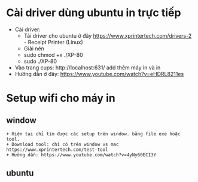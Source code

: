 # Cài driver dùng ubuntu in trực tiếp 
+ Cài driver:
    + Tải driver cho ubuntu ở đây https://www.xprintertech.com/drivers-2 - Receipt Printer (Linux)
    + Giải nén 
    + sudo chmod +x ./XP-80
    + sudo ./XP-80
+ Vào trang cups: http://localhost:631/ add thêm máy in và in 
+ Hướng dẫn ở đây: https://www.youtube.com/watch?v=eHDRL8211es 

# Setup wifi cho máy in 
## window 
    + Hiện tại chỉ tìm được các setup trên window. bằng file exe hoặc tool.  
    + Download tool: chỉ có trên window vs mac https://www.xprintertech.com/test-tool
    + Hưỡng dẫn: https://www.youtube.com/watch?v=4yNy60ECI3Y
## ubuntu 